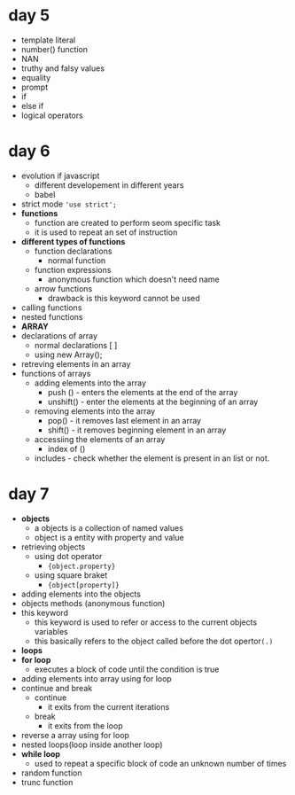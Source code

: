 # day 5
- template literal
- number() function
- NAN
- truthy and falsy values
- equality 
- prompt
- if
- else if
- logical operators


# day 6
- evolution if javascript
    - different developement in different years
    - babel
- strict mode
`'use strict';`
- **functions**
    - function are created to perform seom specific task
    - it is used to repeat an set of instruction
- **different types of functions**
    - function declarations
        - normal function
    - function expressions
        - anonymous function which doesn't need name 
    - arrow functions
        - drawback is this keyword cannot be used
- calling functions
- nested functions
- **ARRAY**
- declarations of array
    - normal declarations [ ]
    - using new Array();
- retreving elements in an array
- functions of arrays
    - adding elements into the array
        - push () - enters the elements at the end of the array
        - unshift() - enter the elements at the beginning of an array
    - removing elements into the array
        - pop() - it removes last element in an array
        - shift() - it removes beginning element in an array
    - accessiing the elements of an array
        - index of ()
    - includes - check whether the element is present in an list or not.

# day 7
- **objects**
    - a objects is a collection of named values
    - object is a entity with property and value
- retrieving objects
    - using dot operator
        - `{object.property}`
    - using square braket
        - `{object[property]}`
- adding elements into the objects
- objects methods (anonymous function)
- this keyword
    - this keyword is used to refer or access to the current objects variables
    - this basically refers to the object called before the dot opertor`(.)`
- **loops**
- **for loop**
    - executes a block of code until the condition is true
- adding elements into array using for loop
- continue and break
    - continue 
        - it exits from the current iterations
    - break 
        - it exits from the loop
- reverse a array using for loop
- nested loops(loop inside another loop)
- **while loop**
    - used to repeat a specific block of code an unknown number of times
- random function
- trunc function

